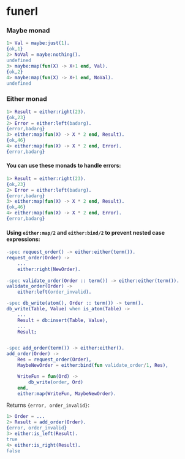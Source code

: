 # funerl

### Maybe monad

```erlang
1> Val = maybe:just(1).
{ok,1}
2> NoVal = maybe:nothing().
undefined
3> maybe:map(fun(X) -> X+1 end, Val).
{ok,2}
4> maybe:map(fun(X) -> X+1 end, NoVal).
undefined
```


### Either monad
```erlang
1> Result = either:right(23).
{ok,23}
2> Error = either:left(badarg).
{error,badarg}
3> either:map(fun(X) -> X * 2 end, Result).
{ok,46}
4> either:map(fun(X) -> X * 2 end, Error).
{error,badarg}
```

#### You can use these monads to handle errors:
```erlang
1> Result = either:right(23).
{ok,23}
2> Error = either:left(badarg).
{error,badarg}
3> either:map(fun(X) -> X * 2 end, Result).
{ok,46}
4> either:map(fun(X) -> X * 2 end, Error).
{error,badarg}
```

#### Using ```either:map/2``` and ```either:bind/2``` to prevent nested case expressions:
```erlang
-spec request_order() -> either:either(term()).
request_order(Order) ->
    ...
    either:right(NewOrder).
    
-spec validate_order(Order :: term()) -> either:either(term()).
validate_order(Order) ->
    either:left(order_invalid).

-spec db_write(atom(), Order :: term()) -> term().
db_write(Table, Value) when is_atom(Table) ->
    ...
    Result = db:insert(Table, Value),
    ...
    Result;


-spec add_order(term()) -> either:either().
add_order(Order) ->
    Res = request_order(Order),
    MaybeNewOrder = either:bind(fun validate_order/1, Res),

    WriteFun = fun(Ord) ->
        db_write(order, Ord)
    end,
    either:map(WriteFun, MaybeNewOrder).

```
Returns ```{error, order_invalid}```:
```erlang
1> Order = ...
2> Result = add_order(Order).
{error, order_invalid}
3> either:is_left(Result).
true
4> either:is_right(Result).
false
```
